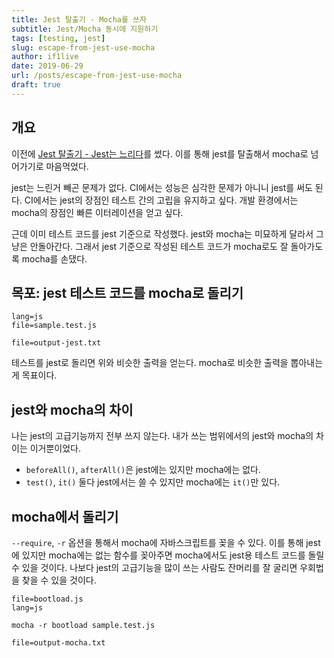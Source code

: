 ```yaml
---
title: Jest 탈출기 - Mocha를 쓰자
subtitle: Jest/Mocha 동시에 지원하기
tags: [testing, jest]
slug: escape-from-jest-use-mocha
author: if1live
date: 2019-06-29
url: /posts/escape-from-jest-use-mocha
draft: true
---
```


## 개요

이전에 [Jest 탈출기 - Jest는 느리다]({attach}escape-from-jest-jest-is-slow)를 썼다.
이를 통해 jest를 탈출해서 mocha로 넘어가기로 마음먹었다.

jest는 느린거 빼곤 문제가 없다.
CI에서는 성능은 심각한 문제가 아니니 jest를 써도 된다.
CI에서는 jest의 장점인 테스트 간의 고립을 유지하고 싶다.
개발 환경에서는 mocha의 장점인 빠른 이터레이션을 얻고 싶다.

근데 이미 테스트 코드를 jest 기준으로 작성했다.
jest와 mocha는 미묘하게 달라서 그냥은 안돌아간다.
그래서 jest 기준으로 작성된 테스트 코드가 mocha로도 잘 돌아가도록 mocha를 손댔다.

## 목포: jest 테스트 코드를 mocha로 돌리기

~~~maya:view
lang=js
file=sample.test.js
~~~

~~~maya:view
file=output-jest.txt
~~~

테스트를 jest로 돌리면 위와 비슷한 출력을 얻는다.
mocha로 비슷한 출력을 뽑아내는게 목표이다.

## jest와 mocha의 차이

나는 jest의 고급기능까지 전부 쓰지 않는다.
내가 쓰는 범위에서의 jest와 mocha의 차이는 이거뿐이었다.

* `beforeAll()`, `afterAll()`은 jest에는 있지만 mocha에는 없다.
* `test()`, `it()` 둘다 jest에서는 쓸 수 있지만 mocha에는 `it()`만 있다.

## mocha에서 돌리기

`--require`, `-r` 옵션을 통해서 mocha에 자바스크립트를 꽂을 수 있다.
이를 통해 jest에 있지만 mocha에는 없는 함수를 꽂아주면 mocha에서도 jest용 테스트 코드를 돌릴 수 있을 것이다.
나보다 jest의 고급기능을 많이 쓰는 사람도 잔머리를 잘 굴리면 우회법을 찾을 수 있을 것이다.

~~~maya:view
file=bootload.js
lang=js
~~~

`mocha -r bootload sample.test.js`

~~~maya:view
file=output-mocha.txt
~~~
